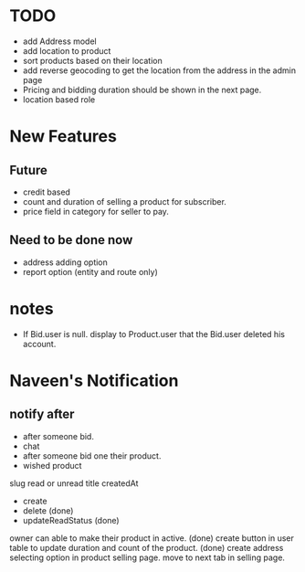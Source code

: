 # TODO

- add Address model
- add location to product
- sort products based on their location
- add reverse geocoding to get the location from the address in the admin page
- Pricing and bidding duration should be shown in the next page.
- location based role

# New Features

## Future

- credit based
- count and duration of selling a product for subscriber.
- price field in category for seller to pay.

## Need to be done now

- address adding option
- report option (entity and route only)

# notes

- If Bid.user is null. display to Product.user that the Bid.user deleted his account.

# Naveen's Notification

## notify after

- after someone bid.
- chat
- after someone bid one their product.
- wished product

slug
read or unread
title
createdAt

- create
- delete (done)
- updateReadStatus (done)

owner can able to make their product in active. (done)
create button in user table to update duration and count of the product. (done)
create address selecting option in product selling page.
move to next tab in selling page.
